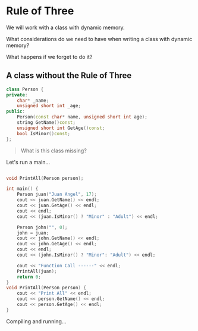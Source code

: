 # Rule of Three

We will work with a class with dynamic memory.

What considerations do we need to have when writing a class with dynamic memory?

What happens if we forget to do it?

## A class without the Rule of Three

```c++
class Person {
private:
    char* _name;
    unsigned short int _age;
public:
    Person(const char* name, unsigned short int age);
    string GetName()const;
    unsigned short int GetAge()const;
    bool IsMinor()const;
};

```
> What is this class missing?
> 

Let's run a main...

```c++

void PrintAll(Person person);

int main() {
    Person juan("Juan Angel", 17);
    cout << juan.GetName() << endl;
    cout << juan.GetAge() << endl;
    cout << endl;
    cout << (juan.IsMinor() ? "Minor" : "Adult") << endl;

    Person john("", 0);
    john = juan;
    cout << john.GetName() << endl;
    cout << john.GetAge() << endl;
    cout << endl;
    cout << (john.IsMinor() ? "Minor": "Adult") << endl;

    cout << "Function Call ------" << endl;
    PrintAll(juan);
    return 0;
}
void PrintAll(Person person) {
    cout << "Print All" << endl;
    cout << person.GetName() << endl;
    cout << person.GetAge() << endl;
}

```

Compiling and running...

```shell

```
